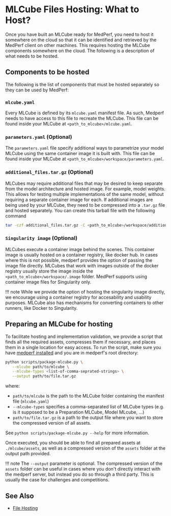 # MLCube Files Hosting: What to Host?

Once you have built an MLCube ready for MedPerf, you need to host it somewhere on the cloud so that it can be identified and retrieved by the MedPerf client on other machines. This requires hosting the MLCube components somewhere on the cloud. The following is a description of what needs to be hosted.

## Components to be hosted

The following is the list of components that must be hosted separately so they can be used by MedPerf:

### `mlcube.yaml`

Every MLCube is defined by its `mlcube.yaml` manifest file. As such, Medperf needs to have access to this file to recreate the MLCube. This file can be found inside your MLCube at `<path_to_mlcube>/mlcube.yaml`.

### `parameters.yaml` (Optional)

The `parameters.yaml` file specify additional ways to parametrize your model MLCube using the same container image it is built with. This file can be found inside your MLCube at `<path_to_mlcube>/workspace/parameters.yaml`.

### `additional_files.tar.gz` (Optional)

MLCubes may require additional files that may be desired to keep separate from the model architecture and hosted image. For example, model weights. This allows for testing multiple implementations of the same model, without requiring a separate container image for each. If additional images are being used by your MLCube, they need to be compressed into a `.tar.gz` file and hosted separately. You can create this tarball file with the following command

```bash
tar -czf additional_files.tar.gz -C <path_to_mlcube>/workspace/additional_files .
```

### `Singularity image` (Optional)

MLCubes execute a container image behind the scenes. This container image is usually hosted on a container registry, like docker hub. In cases where this is not possible, medperf provides the option of passing the image file directly. MLCubes that work with images outside of the docker registry usually store the image inside the `<path_to_mlcube>/workspace/.image` folder. MedPerf supports using container image files for Singularity only.

!!! note
    While we provide the option of hosting the singularity image directly, we encourage using a container registry for accesability and usability purposes. MLCube also has mechanisms for converting containers to other runners, like Docker to Singularity.

## Preparing an MLCube for hosting

To facilitate hosting and implementation validation, we provide a script that finds all the required assets, compresses them if necessary, and places them in a single location for easy access. To run the script, make sure you have [medperf installed](../installation.md) and you are in medperf's root directory:

```bash
python scripts/package-mlcube.py \
   --mlcube path/to/mlcube \
   --mlcube-types <list-of-comma-seprated-strings> \
   --output path/to/file.tar.gz
```

where:

  - `path/to/mlcube` is the path to the MLCube folder containing the manifest file (`mlcube.yaml`)
  - `--mlcube-types` specifies a comma-separated list of MLCube types (e.g. is it supposed to be a Preparation MLCube, Model MLcube, ...)
  - `path/to/file.tar.gz` is a path to the output file where you want to store the compressed version of all assets.

See `python scripts/package-mlcube.py --help` for more information.

Once executed, you should be able to find all prepared assets at `./mlcube/assets`, as well as a compressed version of the `assets` folder at the output path provided.

!!! note
    The `--output` parameter is optional. The compressed version of the `assets` folder can be useful in cases where you don't directly interact with the medperf server, but instead you do so through a third party. This is usually the case for challenges and competitions.

## See Also

- [File Hosting](hosting_files.md)
